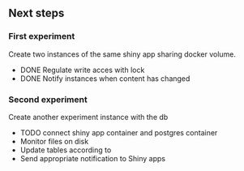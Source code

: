 ## Next steps

### First experiment
Create two instances of the same shiny app sharing docker volume.

* DONE Regulate write acces with lock
* DONE Notify instances when content has changed

### Second experiment

Create another experiment instance with the db
* TODO connect shiny app container and postgres container
* Monitor files on disk
* Update tables according to
* Send appropriate notification to Shiny apps
